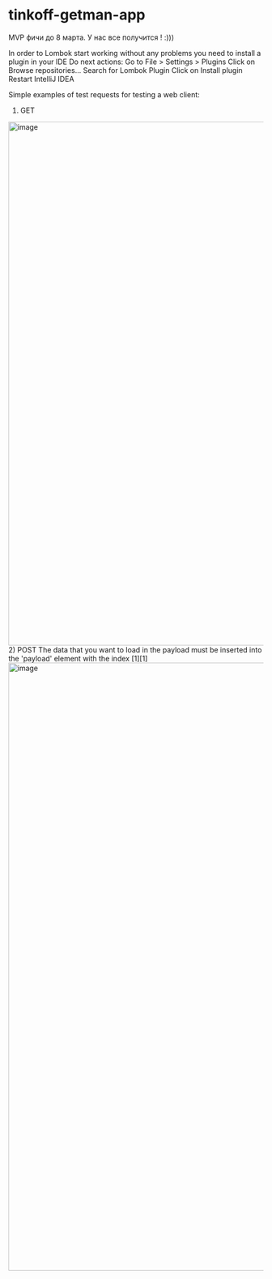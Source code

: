 # tinkoff-getman-app
MVP фичи до 8 марта.
У нас все получится ! :)))

In order to Lombok start working without any problems you need to install a plugin in your IDE
Do next actions:
  Go to File > Settings > Plugins
  Click on Browse repositories...
  Search for Lombok Plugin
  Click on Install plugin
  Restart IntelliJ IDEA

Simple examples of test requests for testing a web client:
1) GET
<img width="1034" alt="image" src="https://user-images.githubusercontent.com/79803012/219955618-0b13f5a6-25b7-497b-8fd8-71bfc0e7c965.png">
2) POST The data that you want to load in the payload must be inserted into the 'payload' element with the index [1][1]
<img width="1200" alt="image" src="https://user-images.githubusercontent.com/79803012/219955791-26ae3694-69f9-424d-a347-11008854acf9.png">

